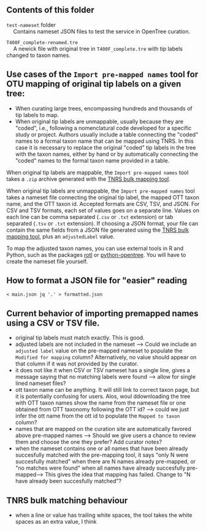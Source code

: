 ## Contents of this folder

  `test-nameset` folder
<br>&emsp; Contains nameset JSON files to test the service in OpenTree curation.

  `T400F_complete-renamed.tre`
<br>&emsp; A newick file with original tree in `T400F_complete.tre` with tip labels changed to taxon names.


## Use cases of the `Import pre-mapped names` tool for OTU mapping of original tip labels on a given tree:

- When curating large trees, encompassing hundreds and thousands of tip labels to map.
- When original tip labels are unmappable, usually because they are "coded", i.e., following a nomenclatural code developed for a specific study or project. Authors usually include a table connecting the "coded" names to a formal taxon name that can be mapped using TNRS. In this case it is necessary to replace the original "coded" tip labels in the tree with the taxon names, either by hand or by automatically connecting the "coded" names to the formal taxon name provided in a table.

When original tip labels are mappable, the `Import pre-mapped names` tool takes
a `.zip` archive generated with the [TNRS bulk mapping tool](https://tree.opentreeoflife.org/curator/tnrs/).

When original tip labels are unmappable, the `Import pre-mapped names` tool takes
a nameset file connecting the original tip label, the mapped OTT taxon name, and the OTT taxon id. Accepted formats are CSV, TSV, and JSON. For CSV and TSV formats, each set of values goes on a separate line. Values on each line can be comma separated (`.csv` or `.txt` extension) or tab separated (`.tsv` or `.txt` extension).
If choosing a JSON format, your file can contain the same fields from a JSON file generated
using the [TNRS bulk mapping tool](https://tree.opentreeoflife.org/curator/tnrs/), plus
an `adjustedLabel` value.

To map the adjusted taxon names, you can use external tools in R and Python, such as the packages [rotl](https://cran.r-project.org/web/packages/rotl/index.html) or [python-opentree](https://opentree.readthedocs.io/en/latest/).
You will have to create the nameset file yourself.


## How to format a JSON file for "easier" reading


    < main.json jq '.' > formatted.json


## Current behavior of importing premapped names using a CSV or TSV file.

- original tip labels must match exactly. This is good.
- adjusted labels are not included in the nameset --> Could we include an `adjusted label` value on the pre-mapped nameset to populate the `Modified for mapping` column? Alternatively, no value should appear on that column if it was not provided by the curator.
- it does not like it when CSV or TSV nameset has a single line, gives a message saying that no matching labels were found --> allow for single lined nameset files?
- ott taxon name can be anything. It will still link to correct taxon page, but it is potentially confusing for users. Alos, woul ddownloading the tree with OTT taxon names show the name from the nameset file or one obtained from OTT taxonomy following the OTT id? --> could we just infer the ott name from the ott id to populate the `Mapped to taxon` column?
- names that are mapped on the curation site are automatically favored above pre-mapped names --> Should we give users a chance to review them and choose the one they prefer? Add curator notes?
- when the nameset contains one or all names that have been already succesfully matched with the pre-mapping tool, it says "only N were succesfully matched" when there are N names already pre-mapped, or "no matches were found" when all names have already succesfully pre-mapped--> This gives the idea that mapping has failed. Change to "N have already been succesfully matched"?


## TNRS bulk matching behaviour

- when a line or value has trailing white spaces, the tool takes the white spaces as an extra value, I think
